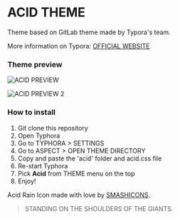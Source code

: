 # ACID THEME

Theme based on GitLab theme made by Typora's team.

More information on Typora: [OFFICIAL WEBSITE][2]

### Theme preview 

![ACID PREVIEW](https://i.ibb.co/Df6bh24/acid-light1.png) 

![ACID PREVIEW 2](https://i.ibb.co/c26cJRw/acid-light2.png) 



### How to install

1. Git clone this repository
2. Open Typhora
3. Go to TYPHORA > SETTINGS
4. Go to ASPECT > OPEN THEME DIRECTORY
5. Copy and paste the 'acid' folder and acid.css file
6. Re-start Typhora
7. Pick **Acid** from THEME menu on the top
8. Enjoy! 

Acid Rain Icon made with love by [SMASHICONS][1]. 



> STANDING ON THE SHOULDERS OF THE GIANTS.

[1]:https://www.flaticon.com/authors/smashicons
[2]:https://typora.io